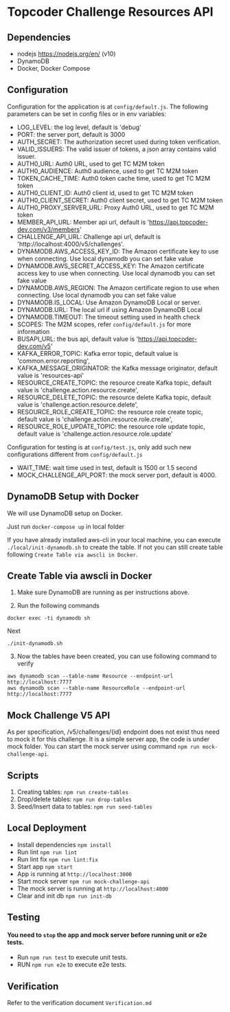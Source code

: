 # Topcoder Challenge Resources API

## Dependencies

- nodejs https://nodejs.org/en/ (v10)
- DynamoDB
- Docker, Docker Compose

## Configuration

Configuration for the application is at `config/default.js`.
The following parameters can be set in config files or in env variables:

- LOG_LEVEL: the log level, default is 'debug'
- PORT: the server port, default is 3000
- AUTH_SECRET: The authorization secret used during token verification.
- VALID_ISSUERS: The valid issuer of tokens, a json array contains valid issuer.
- AUTH0_URL: Auth0 URL, used to get TC M2M token
- AUTH0_AUDIENCE: Auth0 audience, used to get TC M2M token
- TOKEN_CACHE_TIME: Auth0 token cache time, used to get TC M2M token
- AUTH0_CLIENT_ID: Auth0 client id, used to get TC M2M token
- AUTH0_CLIENT_SECRET: Auth0 client secret, used to get TC M2M token
- AUTH0_PROXY_SERVER_URL: Proxy Auth0 URL, used to get TC M2M token
- MEMBER_API_URL: Member api url, default is 'https://api.topcoder-dev.com/v3/members'
- CHALLENGE_API_URL: Challenge api url, default is 'http://localhost:4000/v5/challenges'.
- DYNAMODB.AWS_ACCESS_KEY_ID: The Amazon certificate key to use when connecting. Use local dynamodb you can set fake value
- DYNAMODB.AWS_SECRET_ACCESS_KEY: The Amazon certificate access key to use when connecting. Use local dynamodb you can set fake value
- DYNAMODB.AWS_REGION: The Amazon certificate region to use when connecting. Use local dynamodb you can set fake value
- DYNAMODB.IS_LOCAL: Use Amazon DynamoDB Local or server.
- DYNAMODB.URL: The local url if using Amazon DynamoDB Local
- DYNAMODB.TIMEOUT: The timeout setting used in health check
- SCOPES: The M2M scopes, refer `config/default.js` for more information
- BUSAPI_URL: the bus api, default value is 'https://api.topcoder-dev.com/v5'
- KAFKA_ERROR_TOPIC: Kafka error topic, default value is 'common.error.reporting',
- KAFKA_MESSAGE_ORIGINATOR: the Kafka message originator, default value is 'resources-api'
- RESOURCE_CREATE_TOPIC: the resource create Kafka topic, default value is 'challenge.action.resource.create',
- RESOURCE_DELETE_TOPIC: the resource delete Kafka topic, default value is 'challenge.action.resource.delete',
- RESOURCE_ROLE_CREATE_TOPIC: the resource role create topic, default value is 'challenge.action.resource.role.create',
- RESOURCE_ROLE_UPDATE_TOPIC: the resource role update topic, default value is 'challenge.action.resource.role.update'

Configuration for testing is at `config/test.js`, only add such new configurations different from `config/default.js`
- WAIT_TIME: wait time used in test, default is 1500 or 1.5 second
- MOCK_CHALLENGE_API_PORT: the mock server port, default is 4000.

## DynamoDB Setup with Docker
We will use DynamoDB setup on Docker.

Just run `docker-compose up` in local folder

If you have already installed aws-cli in your local machine, you can execute `./local/init-dynamodb.sh` to
create the table. If not you can still create table following `Create Table via awscli in Docker`.

## Create Table via awscli in Docker
1. Make sure DynamoDB are running as per instructions above.

2. Run the following commands
```
docker exec -ti dynamodb sh
```
Next
```
./init-dynamodb.sh
```

3. Now the tables have been created, you can use following command to verify
```
aws dynamodb scan --table-name Resource --endpoint-url http://localhost:7777
aws dynamodb scan --table-name ResourceRole --endpoint-url http://localhost:7777
```

## Mock Challenge V5 API
As per specification, /v5/challenges/{id} endpoint does not exist thus need to mock it for this challenge. It is a simple server app, the code is under mock folder.
You can start the mock server using command `npm run mock-challenge-api`.

## Scripts
1. Creating tables: `npm run create-tables`
2. Drop/delete tables: `npm run drop-tables`
3. Seed/Insert data to tables: `npm run seed-tables`

## Local Deployment

- Install dependencies `npm install`
- Run lint `npm run lint`
- Run lint fix `npm run lint:fix`
- Start app `npm start`
- App is running at `http://localhost:3000`
- Start mock server `npm run mock-challenge-api`
- The mock server is running at `http://localhost:4000`
- Clear and init db `npm run init-db`

## Testing
#### You need to `stop` the app and mock server before running unit or e2e tests.
- Run `npm run test` to execute unit tests.
- RUN `npm run e2e` to execute e2e tests.

## Verification
Refer to the verification document `Verification.md`
